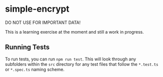 # simple-encrypt

DO NOT USE FOR IMPORTANT DATA!

This is a learning exercise at the moment and still a work in progress.

## Running Tests

To run tests, you can run `npm run test`. This will look through any subfolders within the `src` directory for any test files that follow the `*.test.ts` or `*.spec.ts` naming scheme.
